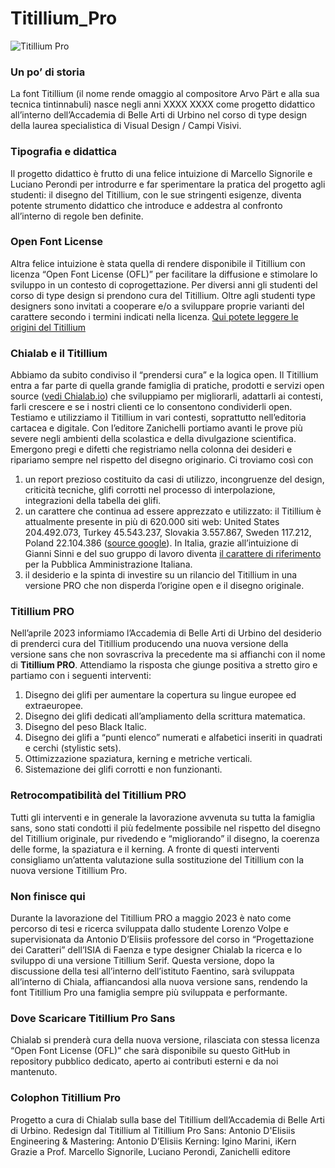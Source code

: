 
# Titillium_Pro

![Titillium Pro](/Users/antoniodelisiis/Pictures/Titillium2.jpg "Titillium Pro")

### Un po’ di storia  
La font Titillium (il nome rende omaggio al compositore Arvo Pärt e alla sua tecnica tintinnabuli) nasce negli anni XXXX XXXX come progetto didattico all’interno dell’Accademia di Belle Arti di Urbino nel corso di type design della laurea specialistica di Visual Design / Campi Visivi. 



### Tipografia e didattica  
Il progetto didattico è frutto di una felice intuizione di Marcello Signorile e Luciano Perondi per introdurre e far sperimentare la pratica del progetto agli studenti: il disegno del Titillium, con le sue stringenti esigenze, diventa potente strumento didattico che introduce e addestra al confronto all’interno di regole ben definite.



### Open Font License  
Altra felice intuizione è stata quella di rendere disponibile il Titillium con licenza “Open Font License (OFL)” per facilitare la diffusione e stimolare lo sviluppo in un contesto di coprogettazione. Per diversi anni gli studenti del corso di type design si prendono cura del Titillium. Oltre agli studenti type designers sono invitati a cooperare e/o a sviluppare proprie varianti del carattere secondo i termini indicati nella licenza.
[Qui potete leggere le origini del Titillium](https://nta.accademiadiurbino.it/titillium/)



### Chialab e il Titillium  
Abbiamo da subito condiviso il “prendersi cura” e la logica open. Il Titillium entra a far parte di quella grande famiglia di pratiche, prodotti e servizi open source ([vedi Chialab.io](https://www.chialab.io/)) che sviluppiamo per migliorarli, adattarli ai contesti, farli crescere e se i nostri clienti ce lo consentono condividerli open.
Testiamo e utilizziamo il Titillium in vari contesti, soprattutto nell’editoria cartacea e digitale. Con l’editore Zanichelli portiamo avanti le prove più severe negli ambienti della scolastica e della divulgazione scientifica. Emergono pregi e difetti che registriamo nella colonna dei desideri e ripariamo sempre nel rispetto del disegno originario.
Ci troviamo così con 
1. un report prezioso costituito da casi di utilizzo, incongruenze del design, criticità tecniche, glifi corrotti nel processo di interpolazione, integrazioni della tabella dei glifi. 
2. un carattere che continua ad essere apprezzato e utilizzato: il Titillium è attualmente presente in più di 620.000 siti web: United States 204.492.073, Turkey 45.543.237, Slovakia 3.557.867, Sweden 117.212, Poland 22.104.386 ([source google](https://fonts.google.com/specimen/Titillium+Web/about)). In Italia, grazie all’intuizione di Gianni Sinni e del suo gruppo di lavoro diventa [il carattere di riferimento](https://designers.italia.it/design-system/) per la Pubblica Amministrazione Italiana. 
3. il desiderio e la spinta di investire su un rilancio del Titillium in una versione PRO che non disperda l’origine open e il disegno originale. 



### Titillium PRO  
Nell’aprile 2023 informiamo l’Accademia di Belle Arti di Urbino del desiderio di prenderci cura del Titillium producendo una nuova versione della versione sans che non sovrascriva la precedente ma si affianchi con il nome di **Titillium PRO**. Attendiamo la risposta che giunge positiva a stretto giro e partiamo con i seguenti interventi:
1. Disegno dei glifi per aumentare la copertura su lingue europee ed extraeuropee.
2. Disegno dei glifi dedicati all’ampliamento della scrittura matematica.
3. Disegno del peso Black Italic.
4. Disegno dei glifi a “punti elenco” numerati e alfabetici inseriti in quadrati e cerchi (stylistic sets).
5. Ottimizzazione spaziatura, kerning e metriche verticali.
6. Sistemazione dei glifi corrotti e non funzionanti.



### Retrocompatibilità del Titillium PRO  
Tutti gli interventi e in generale la lavorazione avvenuta su tutta la famiglia sans, sono stati condotti il più fedelmente possibile nel rispetto del disegno del Titillium originale, pur rivedendo e “migliorando” il disegno, la coerenza delle forme, la spaziatura e il kerning.
A fronte di questi interventi consigliamo un’attenta valutazione sulla sostituzione del Titillium con la nuova versione Titillium Pro.



### Non finisce qui  
Durante la lavorazione del Titillium PRO a maggio 2023 è nato come percorso di tesi e ricerca sviluppata dallo studente Lorenzo Volpe e supervisionata da Antonio D’Elisiis professore del corso in “Progettazione dei Caratteri” dell’ISIA di Faenza e type designer Chialab la ricerca e lo sviluppo di una versione Titillium Serif. 
Questa versione, dopo la discussione della tesi all’interno dell’istituto Faentino, sarà sviluppata all’interno di Chiala, affiancandosi alla nuova versione sans, rendendo la font Titillium Pro una famiglia sempre più sviluppata e performante.



### Dove Scaricare Titillium Pro Sans  
Chialab si prenderà cura della nuova versione, rilasciata con stessa licenza “Open Font License (OFL)” che sarà disponibile su questo GitHub in repository pubblico dedicato, aperto ai contributi esterni e da noi mantenuto.



### Colophon Titillium Pro  
Progetto a cura di Chialab sulla base del Titillium dell’Accademia di Belle Arti di Urbino.
Redesign dal Titillium al Titillium Pro Sans: Antonio D'Elisiis
Engineering & Mastering: Antonio D’Elisiis
Kerning: Igino Marini, iKern
Grazie a Prof. Marcello Signorile, Luciano Perondi, Zanichelli editore
